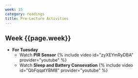 ```yaml
---
week: 15
category: readings
title: Pre-Lecture Activities
---
```


## Week {{page.week}}

* **For Tuesday**
  * Watch **PIR Sensor**
    {% include video id="zyXEYmRyDBA" provider="youtube" %}
  * Watch **Sleep and Battery Consevation**
    {% include video id="QbFqqatYBM8" provider="youtube" %}
